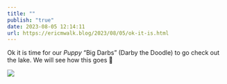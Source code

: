 ```yaml
---
title: ""
publish: "true"
date: 2023-08-05 12:14:11
url: https://ericmwalk.blog/2023/08/05/ok-it-is.html
---
```


Ok it is time for our *Puppy* “Big Darbs” (Darby the Doodle) to go check out the lake. We will see how this goes 😬

![](https://ericmwalk.blog/uploads/2023/7ace113a-1266-4838-981b-b5739da33f25.jpg)